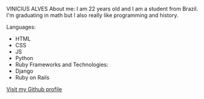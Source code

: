 VINICIUS ALVES
About me:
I am 22 years old and I am a student from Brazil. I'm graduating in math but I also really like programming and history.

Languages:
* HTML
* CSS
* JS
* Python
* Ruby
Frameworks and Technologies:
* Django
* Ruby on Rails

<a href="https://github.com/agam98">Visit my Github profile</a>

